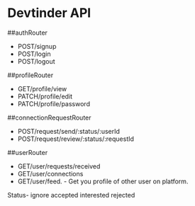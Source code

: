 # Devtinder API
##authRouter
-  POST/signup
-  POST/login
-  POST/logout

##profileRouter
-  GET/profile/view
-  PATCH/profile/edit
-  PATCH/profile/password

##connectionRequestRouter
-  POST/request/send/:status/:userId
-  POST/request/review/:status/:requestId

##userRouter
-  GET/user/requests/received
-  GET/user/connections
-  GET/user/feed.   - Get you profile of other user on platform.


Status- ignore accepted interested rejected
